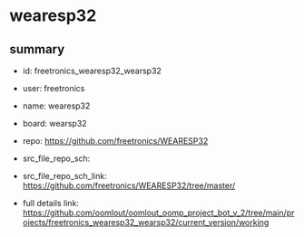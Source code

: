 # wearesp32
 
## summary 
* id: freetronics_wearesp32_wearsp32
* user: freetronics
* name: wearesp32
* board: wearsp32
* repo: https://github.com/freetronics/WEARESP32



* src_file_repo_sch: 
* src_file_repo_sch_link: https://github.com/freetronics/WEARESP32/tree/master/
* full details link: https://github.com/oomlout/oomlout_oomp_project_bot_v_2/tree/main/projects/freetronics_wearesp32_wearsp32/current_version/working  







